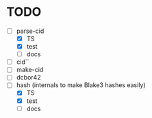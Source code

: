 
# TODO
- [ ] parse-cid
  - [x] TS
  - [x] test
  - [ ] docs
- [ ] cid``
- [ ] make-cid
- [ ] dcbor42
- [ ] hash (internals to make Blake3 hashes easily)
  - [x] TS
  - [x] test
  - [ ] docs
